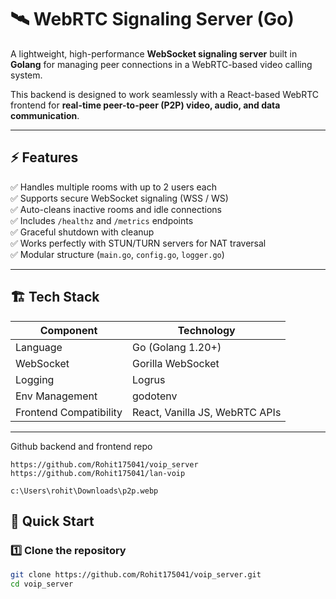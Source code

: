# 🛰️ WebRTC Signaling Server (Go)

A lightweight, high-performance **WebSocket signaling server** built in **Golang** for managing peer connections in a WebRTC-based video calling system.

This backend is designed to work seamlessly with a React-based WebRTC frontend for **real-time peer-to-peer (P2P) video, audio, and data communication**.

---

## ⚡ Features

✅ Handles multiple rooms with up to 2 users each  
✅ Supports secure WebSocket signaling (WSS / WS)  
✅ Auto-cleans inactive rooms and idle connections  
✅ Includes `/healthz` and `/metrics` endpoints  
✅ Graceful shutdown with cleanup  
✅ Works perfectly with STUN/TURN servers for NAT traversal  
✅ Modular structure (`main.go`, `config.go`, `logger.go`)  

---

## 🏗️ Tech Stack

| Component | Technology |
|------------|-------------|
| Language | Go (Golang 1.20+) |
| WebSocket | Gorilla WebSocket |
| Logging | Logrus |
| Env Management | godotenv |
| Frontend Compatibility | React, Vanilla JS, WebRTC APIs |

---
Github backend and frontend repo
```
https://github.com/Rohit175041/voip_server
https://github.com/Rohit175041/lan-voip
```

```
c:\Users\rohit\Downloads\p2p.webp
```
## 🚀 Quick Start

### 1️⃣ Clone the repository

```bash
git clone https://github.com/Rohit175041/voip_server.git
cd voip_server
